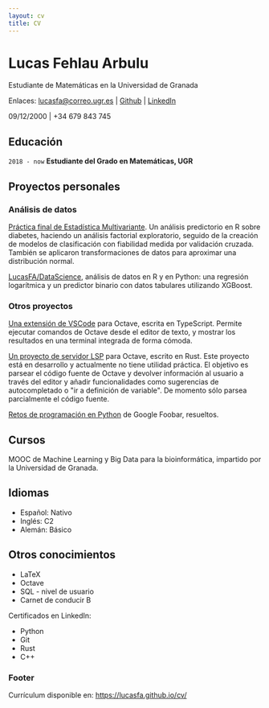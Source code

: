 ```yaml
---
layout: cv
title: CV
---
```

# Lucas Fehlau Arbulu
Estudiante de Matemáticas en la Universidad de Granada

Enlaces: <span>
  <a href="mailto:lucasfa@correo.ugr.es">lucasfa@correo.ugr.es</a>
| <a href="https://github.com/LucasFA">Github</a>
| <a href="https://www.linkedin.com/in/lucas-f-80a8b213a/">LinkedIn</a>
</span>

09/12/2000 | +34 679 843 745


## Educación

`2018 - now`
__Estudiante del Grado en Matemáticas, UGR__

## Proyectos personales

### Análisis de datos

<a href="https://github.com/LucasFA/EMV/blob/main/Pr%C3%A1cticafinal/pr%C3%A1ctica.md">Práctica final de Estadística Multivariante</a>. Un análisis predictorio en R sobre diabetes, haciendo un análisis factorial exploratorio, seguido de la creación de modelos de clasificación con fiabilidad medida por validación cruzada. También se aplicaron transformaciones de datos para aproximar una distribución normal.

<a href="https://github.com/LucasFA/DataScience">LucasFA/DataScience</a>, análisis de datos en R y en Python: una regresión logarítmica y un predictor binario con datos tabulares utilizando XGBoost.

### Otros proyectos

[Una extensión de VSCode](https://github.com/LucasFA/vscode-octave) para Octave, escrita en TypeScript. Permite ejecutar comandos de Octave desde el editor de texto, y mostrar los resultados en una terminal integrada de forma cómoda.

[Un proyecto de servidor LSP](https://github.com/LucasFA/octave-lsp) para Octave, escrito en Rust. Este proyecto está en desarrollo y actualmente no tiene utilidad práctica. El objetivo es parsear el código fuente de Octave y devolver información al usuario a través del editor y añadir funcionalidades como sugerencias de autocompletado o "ir a definición de variable". De momento sólo parsea parcialmente el código fuente.

[Retos de programación en Python](https://github.com/LucasFA/Googlefoobar) de Google Foobar, resueltos.

## Cursos
MOOC de Machine Learning y Big Data para la bioinformática, impartido por la Universidad de Granada.

## Idiomas
- Español: Nativo
- Inglés: C2
- Alemán: Básico

## Otros conocimientos
- LaTeX
- Octave
- SQL - nivel de usuario
- Carnet de conducir B

Certificados en LinkedIn:
- Python
- Git
- Rust
- C++

### Footer

Currículum disponible en: https://lucasfa.github.io/cv/
